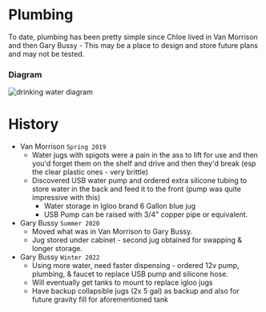 # Plumbing

To date, plumbing has been pretty simple since Chloe lived in Van Morrison and then Gary Bussy - This may be a place to design and store future plans and may not be tested.


### Diagram

![drinking water diagram](/plumbing/bussy-drinking-water.drawio.svg)


# History
- Van Morrison `Spring 2019`
  - Water jugs with spigots were a pain in the ass to lift for use and then you'd forget them on the shelf and drive and then they'd break (esp the clear plastic ones - very brittle)
  - Discovered USB water pump and ordered extra silicone tubing to store water in the back and feed it to the front (pump was quite impressive with this)
    - Water storage in Igloo brand 6 Gallon blue jug
    - USB Pump can be raised with 3/4" copper pipe or equivalent.
- Gary Bussy `Summer 2020`
  - Moved what was in Van Morrison to Gary Bussy.
  - Jug stored under cabinet - second jug obtained for swapping & longer storage.
- Gary Bussy `Winter 2022`
  - Using more water, need faster dispensing - ordered 12v pump, plumbing, & faucet to replace USB pump and silicone hose.
  - Will eventually get tanks to mount to replace igloo jugs
  - Have backup collapsible jugs (2x 5 gal) as backup and also for future gravity fill for aforementioned tank

